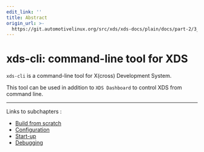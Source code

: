 ```yaml
---
edit_link: ''
title: Abstract
origin_url: >-
  https://git.automotivelinux.org/src/xds/xds-docs/plain/docs/part-2/3_xds-cli/0_abstract.md?h=guppy
---
```


<!-- WARNING: This file is generated by fetch_docs.js using /home/boron/Documents/AGL/docs-webtemplate/site/_data/tocs/devguides/guppy/xds-docs-guides-devguides-book.yml -->

# xds-cli: command-line tool for XDS

`xds-cli` is a command-line tool for X(cross) Development System.

This tool can be used in addition to `XDS Dashboard` to control XDS from command
line.

---

Links to subchapters :

- [Build from scratch](./1_build.html)
- [Configuration](./2_config.html)
- [Start-up](./3_commands.html)
- [Debugging](./4_debug.html)
